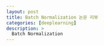 ```yaml
---
layout: post
title: Batch Normalization 논문 리뷰
categories: [deeplearning]
description: >
  Batch Normalization
---
```

